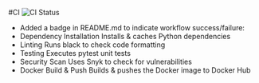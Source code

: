 #CI 
![CI Status](https://github.com/Poxidq/S25-core-course-labs/actions/workflows/ci.yml/badge.svg)

- Added a badge in README.md to indicate workflow success/failure:
- Dependency Installation	Installs & caches Python dependencies
- Linting	Runs black to check code formatting
- Testing	Executes pytest unit tests
- Security Scan	Uses Snyk to check for vulnerabilities
- Docker Build & Push	Builds & pushes the Docker image to Docker Hub